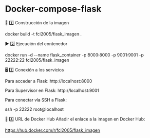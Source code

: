 # Docker-compose-flask


🚀 1️⃣ Construcción de la imagen


docker build -t fcl2005/flask_imagen .


▶️ 2️⃣ Ejecución del contenedor


docker run -d --name flask_container -p 8000:8000 -p 9001:9001 -p 22222:22 fcl2005/flask_imagen


🖥 3️⃣ Conexión a los servicios

Para acceder a Flask: http://localhost:8000

Para Supervisor en Flask: http://localhost:9001

Para conectar vía SSH a Flask:

ssh -p 22222 root@localhost

📌 4️⃣ URL de Docker Hub
Añadir el enlace a la imagen en Docker Hub:

https://hub.docker.com/r/fcl2005/flask_imagen
